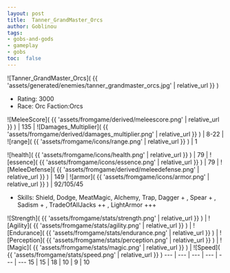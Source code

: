 ```yaml
---
layout: post
title:  Tanner_GrandMaster_Orcs
author: Goblinou
tags:
- gobs-and-gods
- gameplay
- gobs
toc:  false
---
```


![Tanner_GrandMaster_Orcs]( {{ 'assets/generated/enemies/tanner_grandmaster_orcs.jpg' | relative_url }} )
- Rating: 3000
- Race: Orc  Faction:Orcs

![MeleeScore]( {{ 'assets/fromgame/derived/meleescore.png' | relative_url }} ) | 135 | ![Damages_Multiplier]( {{ 'assets/fromgame/derived/damages_multiplier.png' | relative_url }} ) | 8-22 | ![range]( {{ 'assets/fromgame/icons/range.png' | relative_url }} ) | 1


![health]( {{ 'assets/fromgame/icons/health.png' | relative_url }} ) | 79 | ![essence]( {{ 'assets/fromgame/icons/essence.png' | relative_url }} ) | 79 | ![MeleeDefense]( {{ 'assets/fromgame/derived/meleedefense.png' | relative_url }} ) | 149 | ![armor]( {{ 'assets/fromgame/icons/armor.png' | relative_url }} ) | 92/105/45

* Skills: Shield, Dodge, MeatMagic, Alchemy, Trap, Dagger + , Spear + , Sadism + , TradeOfAllJacks ++ , LightArmor +++ 

![Strength]( {{ 'assets/fromgame/stats/strength.png' | relative_url }} ) | ![Agility]( {{ 'assets/fromgame/stats/agility.png' | relative_url }} ) | ![Endurance]( {{ 'assets/fromgame/stats/endurance.png' | relative_url }} ) | ![Perception]( {{ 'assets/fromgame/stats/perception.png' | relative_url }} ) | ![Magic]( {{ 'assets/fromgame/stats/magic.png' | relative_url }} ) | ![Speed]( {{ 'assets/fromgame/stats/speed.png' | relative_url }} )
--- | --- | --- | --- | --- | ---
15 | 15 | 18 | 10 | 9 | 10
